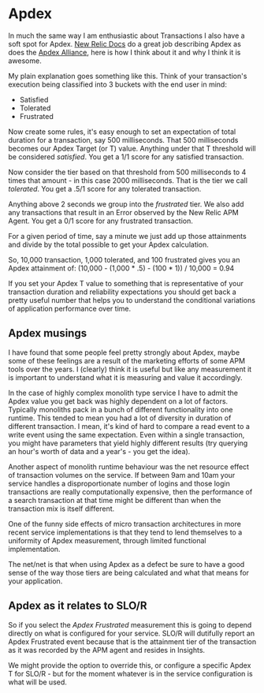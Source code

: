 # Apdex
 
In much the same way I am enthusiastic about Transactions I also have a soft spot for Apdex. [New Relic Docs](https://docs.newrelic.com/docs/apm/new-relic-apm/apdex/apdex-measure-user-satisfaction) do a great job describing Apdex as does the [Apdex Alliance](https://www.apdex.org/), here is how I think about it and why I think it is awesome.
 
My plain explanation goes something like this. Think of your transaction's execution being classified into 3 buckets with the end user in mind:
- Satisfied
- Tolerated
- Frustrated 
 
Now create some rules, it's easy enough to set an expectation of total duration for a transaction, say 500 milliseconds. That 500 milliseconds becomes our Apdex Target (or T) value. Anything under that T threshold will be considered _satisfied_. You get a 1/1 score for any satisfied transaction.
 
Now consider the tier based on that threshold from 500 milliseconds to 4 times that amount - in this case 2000 milliseconds. That is the tier we call _tolerated_. You get a .5/1 score for any tolerated transaction.
 
Anything above 2 seconds we group into the _frustrated_ tier. We also add any transactions that result in an Error observed by the New Relic APM Agent. You get a 0/1 score for any frustrated transaction.
 
For a given period of time, say a minute we just add up those attainments and divide by the total possible to get your Apdex calculation.
 
So, 10,000 transaction, 1,000 tolerated, and 100 frustrated gives you an Apdex attainment of:
(10,000 - (1,000 * .5) - (100 * 1)) / 10,000 = 0.94
 
If you set your Apdex T value to something that is representative of your transaction duration and reliability expectations you should get back a pretty useful number that helps you to understand the conditional variations of application performance over time.
 
## Apdex musings
I have found that some people feel pretty strongly about Apdex, maybe some of these feelings are a result of the marketing efforts of some APM tools over the years. I (clearly) think it is useful but like any measurement it is important to understand what it is measuring and value it accordingly.
 
In the case of highly complex monolith type service I have to admit the Apdex value you get back was highly dependent on a lot of factors. Typically monoliths pack in a bunch of different functionality into one runtime. This tended to mean you had a lot of diversity in duration of different transaction. I mean, it's kind of hard to compare a read event to a write event using the same expectation. Even within a single transaction, you might have parameters that yield highly different results (try querying an hour's worth of data and a year's - you get the idea).
 
Another aspect of monolith runtime behaviour was the net resource effect of transaction volumes on the service. If between 9am and 10am your service handles a disproportionate number of logins and those login transactions are really computationally expensive, then the performance of a search transaction at that time might be different than when the transaction mix is itself different.
 
One of the funny side effects of micro transaction architectures in more recent service implementations is that they tend to lend themselves to a uniformity of Apdex measurement, through limited functional implementation.
 
The net/net is that when using Apdex as a defect be sure to have a good sense of the way those tiers are being calculated and what that means for your application.
 
## Apdex as it relates to SLO/R
So if you select the _Apdex Frustrated_ measurement this is going to depend directly on what is configured for your service. SLO/R will dutifully report an Apdex Frustrated event because that is the attainment tier of the transaction as it was recorded by the APM agent and resides in Insights.
 
We might provide the option to override this, or configure a specific Apdex T for SLO/R - but for the moment whatever is in the service configuration is what will be used.
 
